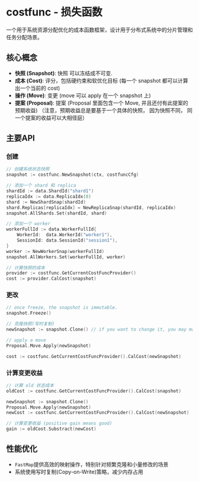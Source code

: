 # costfunc - 损失函数

一个用于系统资源分配优化的成本函数框架，设计用于分布式系统中的分片管理和任务分配场景。

## 核心概念

- **快照 (Snapshot)**: 快照 可以冻结成不可变. 
- **成本 (Cost)**: 评分，包括硬约束和软优化目标 (每一个 snapshot 都可以计算出一个当前的 cost)
- **操作 (Move)**: 变更 (move 可以 apply 在一个 snapshot 上)
- **提案 (Proposal)**: 提案 (Proposal 里面包含一个 Move, 并且还付有此提案的预期收益) （注意，预期收益总是要基于一个具体的快照， 因为快照不同， 同一个提案的收益可以大相径庭）

## 主要API

### 创建
```go
// 创建系统状态快照
snapshot := costfunc.NewSnapshot(ctx, costfuncCfg)

// 添加一个 shard 和 replica
shardId := data.ShardId("shard1")
replicaIdx := data.ReplicaIdx(0)
shard := NewShardSnap(shardId)
shard.Replicas[replicaIdx] = NewReplicaSnap(shardId, replicaIdx)
snapshot.AllShards.Set(shardId, shard)

// 添加一个 worker
workerFullId := data.WorkerFullId{
    WorkerId:  data.WorkerId("worker1"),
    SessionId: data.SessionId("session1"),
}
worker := NewWorkerSnap(workerFullId)
snapshot.AllWorkers.Set(workerFullId, worker)

// 计算快照的成本
provider := costfunc.GetCurrentCostFuncProvider()
cost := provider.CalCost(snapshot)
```

### 更改

```go
// once freeze, the snapshot is immutable.
snapshot.Freeze()

// 克隆快照(写时复制)
newSnapshot := snapshot.Clone() // if you want to change it, you may make updates on new clone snapshots

// apply a move
Proposal.Move.Apply(newSnapshot)

cost := costfunc.GetCurrentCostFuncProvider().CalCost(newSnapshot)
```

### 计算变更收益

```go
// 计算 old 状态成本
oldCost := costfunc.GetCurrentCostFuncProvider().CalCost(snapshot)

newSnapshot := snapshot.Clone()
Proposal.Move.Apply(newSnapshot)
newCost := costfunc.GetCurrentCostFuncProvider().CalCost(newSnapshot)

// 计算变更收益 (positive gain means good)
gain := oldCost.Substract(newCost)
```

## 性能优化

- `FastMap`提供高效的映射操作，特别针对频繁克隆和小量修改的场景
- 系统使用写时复制(Copy-on-Write)策略，减少内存占用
